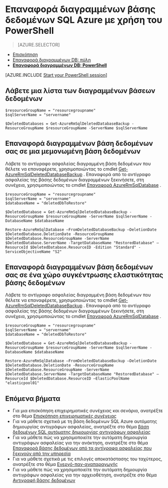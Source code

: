 <properties
    pageTitle="Επαναφέρετε μια διαγραμμένη βάση δεδομένων SQL Azure (PowerShell) | Microsoft Azure"
    description="Επαναφέρετε μια διαγραμμένη βάση δεδομένων SQL Azure (PowerShell)."
    services="sql-database"
    documentationCenter=""
    authors="stevestein"
    manager="jhubbard"
    editor=""/>

<tags
    ms.service="sql-database"
    ms.devlang="NA"
    ms.date="10/12/2016"
    ms.author="sstein"
    ms.workload="NA"
    ms.topic="article"
    ms.tgt_pltfrm="NA"/>


# <a name="restore-a-deleted-azure-sql-database-by-using-powershell"></a>Επαναφορά διαγραμμένων βάσης δεδομένων SQL Azure με χρήση του PowerShell

> [AZURE.SELECTOR]
- [Επισκόπηση](sql-database-recovery-using-backups.md)
- [Επαναφορά διαγραμμένων DB: πύλη](sql-database-restore-deleted-database-portal.md)
- [**Επαναφορά διαγραμμένων DB: PowerShell**](sql-database-restore-deleted-database-powershell.md)

[AZURE.INCLUDE [Start your PowerShell session](../../includes/sql-database-powershell.md)]


## <a name="get-a-list-of-deleted-databases"></a>Λάβετε μια λίστα των διαγραμμένων βάσεων δεδομένων

```
$resourceGroupName = "resourcegroupname"
$sqlServerName = "servername"

$DeletedDatabases = Get-AzureRmSqlDeletedDatabaseBackup -ResourceGroupName $resourceGroupName -ServerName $sqlServerName
```

## <a name="restore-your-deleted-database-into-a-standalone-database"></a>Επαναφορά διαγραμμένων βάση δεδομένων σας σε μια μεμονωμένη βάση δεδομένων

Λάβετε το αντίγραφο ασφαλείας διαγραμμένη βάση δεδομένων που θέλετε να επαναφέρετε, χρησιμοποιώντας το cmdlet [Get-AzureRmSqlDeletedDatabaseBackup](https://msdn.microsoft.com/library/azure/mt693387(v=azure.300/).aspx) . Επαναφορά από το αντίγραφο ασφαλείας της βάσης δεδομένων διαγραμμένων ξεκινήσετε, στη συνέχεια, χρησιμοποιώντας το cmdlet [Επαναφορά AzureRmSqlDatabase](https://msdn.microsoft.com/library/azure/mt693390(v=azure.300/).aspx) .

```
$resourceGroupName = "resourcegroupname"
$sqlServerName = "servername"
$databaseName = "deletedDbToRestore"

$DeletedDatabase = Get-AzureRmSqlDeletedDatabaseBackup -ResourceGroupName $resourceGroupName -ServerName $sqlServerName -DatabaseName $databaseName

Restore-AzureRmSqlDatabase –FromDeletedDatabaseBackup –DeletionDate $DeletedDatabase.DeletionDate -ResourceGroupName $DeletedDatabase.ResourceGroupName -ServerName $DeletedDatabase.ServerName -TargetDatabaseName "RestoredDatabase" –ResourceId $DeletedDatabase.ResourceID -Edition "Standard" -ServiceObjectiveName "S2"
```


## <a name="restore-your-deleted-database-into-an-elastic-database-pool"></a>Επαναφορά διαγραμμένων βάση δεδομένων σας σε ένα χώρο συγκέντρωσης ελαστικότητας βάσης δεδομένων

Λάβετε το αντίγραφο ασφαλείας διαγραμμένη βάση δεδομένων που θέλετε να επαναφέρετε, χρησιμοποιώντας το cmdlet [Get-AzureRmSqlDeletedDatabaseBackup](https://msdn.microsoft.com/library/azure/mt693387(v=azure.300/).aspx) . Επαναφορά από το αντίγραφο ασφαλείας της βάσης δεδομένων διαγραμμένων ξεκινήσετε, στη συνέχεια, χρησιμοποιώντας το cmdlet [Επαναφορά AzureRmSqlDatabase](https://msdn.microsoft.com/library/azure/mt693390(v=azure.300/).aspx) .

```
$resourceGroupName = "resourcegroupname"
$sqlServerName = "servername"
$databaseName = "deletedDbToRestore"

$DeletedDatabase = Get-AzureRmSqlDeletedDatabaseBackup -ResourceGroupName $resourceGroupName -ServerName $sqlServerName -DatabaseName $databaseName

Restore-AzureRmSqlDatabase –FromDeletedDatabaseBackup –DeletionDate $DeletedDatabase.DeletionDate -ResourceGroupName $DeletedDatabase.ResourceGroupName -ServerName $DeletedDatabase.ServerName -TargetDatabaseName "RestoredDatabase" –ResourceId $DeletedDatabase.ResourceID –ElasticPoolName "elasticpool01"
```


## <a name="next-steps"></a>Επόμενα βήματα

- Για μια επισκόπηση επιχειρηματικές συνέχειας και σενάρια, ανατρέξτε στο θέμα [Επισκόπηση επιχειρηματικές συνέχειας](sql-database-business-continuity.md)
- Για να μάθετε σχετικά με τη βάση δεδομένων SQL Azure αυτόματης δημιουργίας αντιγράφων ασφαλείας, ανατρέξτε στο θέμα [βάση δεδομένων SQL αυτόματης δημιουργίας αντιγράφων ασφαλείας](sql-database-automated-backups.md)
- Για να μάθετε πώς να χρησιμοποιείτε την αυτόματη δημιουργία αντιγράφων ασφαλείας για την ανάκτηση, ανατρέξτε στο θέμα [Επαναφορά βάσης δεδομένων από τα αντίγραφα ασφαλείας που ξεκινούν από την υπηρεσία](sql-database-recovery-using-backups.md)
- Για να μάθετε σχετικά με τις επιλογές αποκατάστασης του ταχύτερος, ανατρέξτε στο θέμα [Ενεργό-παν-αναπαραγωγής](sql-database-geo-replication-overview.md)  
- Για να μάθετε πώς να χρησιμοποιείτε την αυτόματη δημιουργία αντιγράφων ασφαλείας για την αρχειοθέτηση, ανατρέξτε στο θέμα [Αντιγραφή βάσης δεδομένων](sql-database-copy.md)
